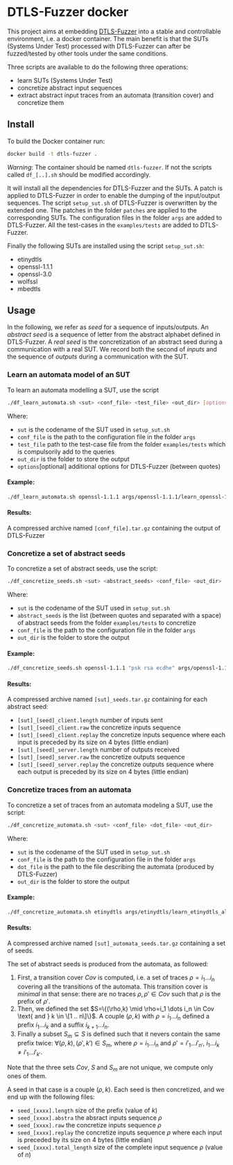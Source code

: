 # DTLS-Fuzzer docker

This project aims at embedding [DTLS-Fuzzer](https://github.com/assist-project/dtls-fuzzer) into a stable and controllable environment, i.e. a docker container.
The main benefit is that the SUTs (Systems Under Test) processed with DTLS-Fuzzer can after be fuzzed/tested by other tools under the same conditions.

Three scripts are available to do the following three operations:
 - learn SUTs (Systems Under Test)
 - concretize abstract input sequences
 - extract abstract input traces from an automata (transition cover) and concretize them


## Install

To build the Docker container run:
```sh
docker build -t dtls-fuzzer .
```
*Warning*: The container should be named `dtls-fuzzer`. If not the scripts called `df_[..].sh` should be modified accordingly.

It will install all the dependencies for DTLS-Fuzzer and the SUTs.
A patch is applied to DTLS-Fuzzer in order to enable the dumping of the input/output sequences.
The script `setup_sut.sh` of DTLS-Fuzzer is overwritten by the extended one.
The patches in the folder `patches` are applied to the corresponding SUTs.
The configuration files in the folder `args` are added to DTLS-Fuzzer. 
All the test-cases in the `examples/tests` are added to DTLS-Fuzzer.

Finally the following SUTs are installed using the script `setup_sut.sh`:
 - etinydtls
 - openssl-1.1.1
 - openssl-3.0
 - wolfssl
 - mbedtls


## Usage

In the following, we refer as *seed* for a sequence of inputs/outputs.
An *abstract seed* is a sequence of letter from the abstract alphabet defined in DTLS-Fuzzer.
A *real seed* is the concretization of an abstract seed during a communication with a real SUT.
We record both the second of *inputs* and the sequence of *outputs* during a communication with the SUT.


### Learn an automata model of an SUT

To learn an automata modelling a SUT, use the script
```sh
./df_learn_automata.sh <sut> <conf_file> <test_file> <out_dir> [options]
```
Where:
 - `sut` is the codename of the SUT used in `setup_sut.sh`
 - `conf_file` is the path to the configuration file in the folder `args`
 - `test_file` path to the test-case file from the folder `examples/tests` which is compulsorily add to the queries
 - `out_dir` is the folder to store the output
 - `options`[optional] additional options for DTLS-Fuzzer (between quotes)

#### Example:
```sh
./df_learn_automata.sh openssl-1.1.1 args/openssl-1.1.1/learn_openssl-1.1.1_all_cert_req_rwalk_incl examples/tests/dhe_ecdhe_psk_rsa_cert results-learning/
```

#### Results:
A compressed archive named `[conf_file].tar.gz` containing the output of DTLS-Fuzzer



### Concretize a set of abstract seeds

To concretize a set of abstract seeds, use the script:
```sh
./df_concretize_seeds.sh <sut> <abstract_seeds> <conf_file> <out_dir>
```
Where:
 - `sut` is the codename of the SUT used in `setup_sut.sh`
 - `abstract_seeds` is the list (between quotes and separated with a space) of abstract seeds from the folder `examples/tests` to concretize
 - `conf_file` is the path to the configuration file in the folder `args`
 - `out_dir` is the folder to store the output

#### Example:
```sh
./df_concretize_seeds.sh openssl-1.1.1 "psk rsa ecdhe" args/openssl-1.1.1/learn_openssl-1.1.1_all_cert_none_rwalk_incl results-seeds/
```

#### Results:
A compressed archive named `[sut]_seeds.tar.gz` containing for each abstract seed:
 - `[sut]_[seed]_client.length` number of inputs sent
 - `[sut]_[seed]_client.raw` the concretize inputs sequence
 - `[sut]_[seed]_client.replay` the concretize inputs sequence where each input is preceded by its size on 4 bytes (little endian)
 - `[sut]_[seed]_server.length` number of outputs received
 - `[sut]_[seed]_server.raw` the concretize outputs sequence
 - `[sut]_[seed]_server.replay` the concretize outputs sequence where each output is preceded by its size on 4 bytes (little endian)



### Concretize traces from an automata

To concretize a set of traces from an automata modeling a SUT, use the script:
```sh
./df_concretize_automata.sh <sut> <conf_file> <dot_file> <out_dir>
```
Where:
 - `sut` is the codename of the SUT used in `setup_sut.sh`
 - `conf_file` is the path to the configuration file in the folder `args`
 - `dot_file` is the path to the file describing the automata (produced by DTLS-Fuzzer)
 - `out_dir` is the folder to store the output

#### Example:
```sh
./df_concretize_automata.sh etinydtls args/etinydtls/learn_etinydtls_all_cert_req_rwalk automata/etinydtls.dot results-automata-seeds/
```

#### Results:
A compressed archive named `[sut]_automata_seeds.tar.gz` containing a set of seeds.

The set of abstract seeds is produced from the automata, as followed:
1. First, a transition cover $Cov$ is computed, i.e. a set of traces $\rho=i_1 \dots i_n$ covering all the transitions of the automata. This transition cover is *minimal* in that sense: there are no traces $\rho,\rho'\in Cov$ such that $\rho$ is the prefix of $\rho'$.
2. Then, we defined the set $`S=\{(\rho,k) \mid \rho=i_1 \dots i_n \in Cov \text{ and } k \in \[1 .. n\]\}`$. A couple $(\rho,k)$ with $\rho=i_1 \dots i_n$ defined a prefix $i_1 \dots i_k$ and a suffix $i_{k+1} \dots i_n$.
3. Finally a subset $S_m \subseteq S$ is defined such that it nevers contain the same prefix twice: $\forall (\rho,k), (\rho',k') \in S_m$, where $\rho=i_1 \dots i_n$ and $`\rho'=i'_1 \dots i'_{n'}`$, $`i_1 \dots i_k \neq i'_1 \dots i'_{k'}`$.

Note that the three sets $Cov$, $S$ and $S_m$ are not unique, we compute only ones of them.

A seed in that case is a couple $(\rho, k)$.
Each seed is then concretized, and we end up with the following files:
 - `seed_[xxxx].length` size of the prefix (value of $k$)
 - `seed_[xxxx].abstra` the absract inputs sequence $\rho$
 - `seed_[xxxx].raw` the concretize inputs sequence $\rho$
 - `seed_[xxxx].replay` the concretize inputs sequence $\rho$ where each input is preceded by its size on 4 bytes (little endian)
 - `seed_[xxxx].total_length` size of the complete input sequence $\rho$ (value of $n$)

